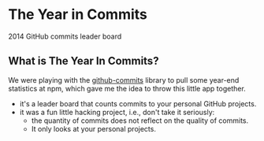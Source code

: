 # The Year in Commits

2014 GitHub commits leader board

## What is The Year In Commits?

We were playing with the [github-commits](https://www.npmjs.com/package/github-commits)
library to pull some year-end statistics at npm, which gave me the idea to throw this little app together.

* it's a leader board that counts commits to your personal GitHub projects.
* it was a fun little hacking project, i.e., don't take it seriously:
  * the quantity of commits does not reflect on the quality of commits.
  * It only looks at your personal projects.
